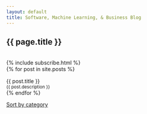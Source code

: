 ```yaml
---
layout: default
title: Software, Machine Learning, & Business Blog
---
```

<h2>{{ page.title }}</h2>

<br>
{% include subscribe.html %}
<br>


<div class="container posts">
  {% for post in site.posts %}
      <div class="row">
        <div style="width: 80%; min-width: 300px; margin-top: 15px;">
            <a href="{{ post.url }}" title="{{ post.title }}" style="text-decoration: none">
                <div class="lead">{{ post.title }}</div>
                <small>{{ post.description }}</small>
            </a>
        </div>
        <div class="">
            <a href="{{ post.url }}" title="{{ post.title }}" style="text-decoration: none">
                <div class="index-post-image lazyload" data-bg="{{ post.image | default: '/images/white-noise.jpeg' }}"></div>
            </a>
        </div>
      </div>
     <!-- ({{ post.date | date_to_string }}) -->
  {% endfor %}
</div>

<a class="small" href="/categories">Sort by category</a>

<script src="/js/lazysizes.min.js" async></script>
<script defer>
    document.addEventListener('lazybeforeunveil', function(e){
        var bg = e.target.getAttribute('data-bg');
        if(bg){
            e.target.style.backgroundImage = 'url(' + bg + ')';
        }
    });
</script>
